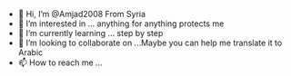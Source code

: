 - 👋 Hi, I’m @Amjad2008 From Syria
- 👀 I’m interested in ... anything for anything protects me
- 🌱 I’m currently learning ... step by step
- 💞️ I’m looking to collaborate on ...Maybe you can help me translate it to Arabic
- 📫 How to reach me ...

<!---
Amjad2008/Amjad2008 is a ✨ special ✨ repository because its `README.md` (this file) appears on your GitHub profile.
You can click the Preview link to take a look at your changes.
--->
